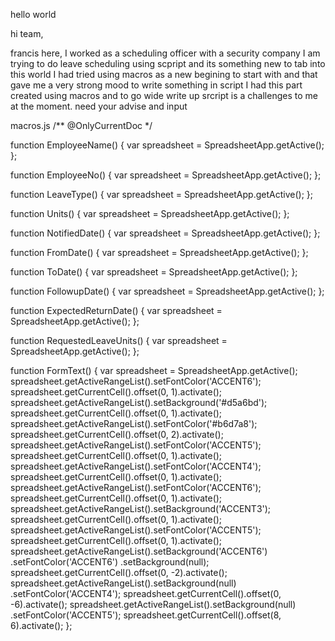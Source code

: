 hello world

hi team,

francis here, I worked as a scheduling officer with a security company
I am trying to do leave scheduling using scpript and its something new to tab into this world
I had tried using macros as a new begining to start with and that gave me a very strong mood to write something in script
I had this part created using macros and to go wide write up srcript is a challenges to me at the moment.
need your advise and input

macros.js
/** @OnlyCurrentDoc */

function EmployeeName() {
  var spreadsheet = SpreadsheetApp.getActive();
};

function EmployeeNo() {
  var spreadsheet = SpreadsheetApp.getActive();
};

function LeaveType() {
  var spreadsheet = SpreadsheetApp.getActive();
};

function Units() {
  var spreadsheet = SpreadsheetApp.getActive();
};

function NotifiedDate() {
  var spreadsheet = SpreadsheetApp.getActive();
};

function FromDate() {
  var spreadsheet = SpreadsheetApp.getActive();
};

function ToDate() {
  var spreadsheet = SpreadsheetApp.getActive();
};

function FollowupDate() {
  var spreadsheet = SpreadsheetApp.getActive();
};

function ExpectedReturnDate() {
  var spreadsheet = SpreadsheetApp.getActive();
};

function RequestedLeaveUnits() {
  var spreadsheet = SpreadsheetApp.getActive();
};

function FormText() {
  var spreadsheet = SpreadsheetApp.getActive();
  spreadsheet.getActiveRangeList().setFontColor('ACCENT6');
  spreadsheet.getCurrentCell().offset(0, 1).activate();
  spreadsheet.getActiveRangeList().setBackground('#d5a6bd');
  spreadsheet.getCurrentCell().offset(0, 1).activate();
  spreadsheet.getActiveRangeList().setFontColor('#b6d7a8');
  spreadsheet.getCurrentCell().offset(0, 2).activate();
  spreadsheet.getActiveRangeList().setFontColor('ACCENT5');
  spreadsheet.getCurrentCell().offset(0, 1).activate();
  spreadsheet.getActiveRangeList().setFontColor('ACCENT4');
  spreadsheet.getCurrentCell().offset(0, 1).activate();
  spreadsheet.getActiveRangeList().setFontColor('ACCENT6');
  spreadsheet.getCurrentCell().offset(0, 1).activate();
  spreadsheet.getActiveRangeList().setBackground('ACCENT3');
  spreadsheet.getCurrentCell().offset(0, 1).activate();
  spreadsheet.getActiveRangeList().setFontColor('ACCENT5');
  spreadsheet.getCurrentCell().offset(0, 1).activate();
  spreadsheet.getActiveRangeList().setBackground('ACCENT6')
  .setFontColor('ACCENT6')
  .setBackground(null);
  spreadsheet.getCurrentCell().offset(0, -2).activate();
  spreadsheet.getActiveRangeList().setBackground(null)
  .setFontColor('ACCENT4');
  spreadsheet.getCurrentCell().offset(0, -6).activate();
  spreadsheet.getActiveRangeList().setBackground(null)
  .setFontColor('ACCENT5');
  spreadsheet.getCurrentCell().offset(8, 6).activate();
};
